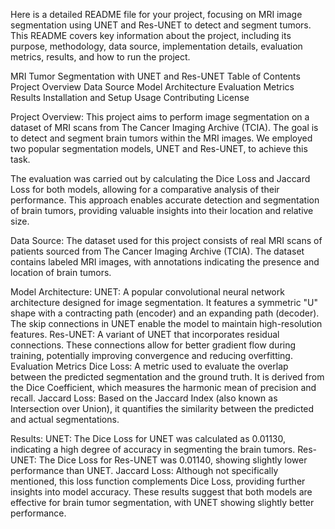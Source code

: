 
Here is a detailed README file for your project, focusing on MRI image segmentation using UNET and Res-UNET to detect and segment tumors. This README covers key information about the project, including its purpose, methodology, data source, implementation details, evaluation metrics, results, and how to run the project.

MRI Tumor Segmentation with UNET and Res-UNET
Table of Contents
Project Overview
Data Source
Model Architecture
Evaluation Metrics
Results
Installation and Setup
Usage
Contributing
License

Project Overview:
This project aims to perform image segmentation on a dataset of MRI scans from The Cancer Imaging Archive (TCIA). The goal is to detect and segment brain tumors within the MRI images. We employed two popular segmentation models, UNET and Res-UNET, to achieve this task.

The evaluation was carried out by calculating the Dice Loss and Jaccard Loss for both models, allowing for a comparative analysis of their performance. This approach enables accurate detection and segmentation of brain tumors, providing valuable insights into their location and relative size.

Data Source:
The dataset used for this project consists of real MRI scans of patients sourced from The Cancer Imaging Archive (TCIA). The dataset contains labeled MRI images, with annotations indicating the presence and location of brain tumors.

Model Architecture:
UNET: A popular convolutional neural network architecture designed for image segmentation. It features a symmetric "U" shape with a contracting path (encoder) and an expanding path (decoder). The skip connections in UNET enable the model to maintain high-resolution features.
Res-UNET: A variant of UNET that incorporates residual connections. These connections allow for better gradient flow during training, potentially improving convergence and reducing overfitting.
Evaluation Metrics
Dice Loss: A metric used to evaluate the overlap between the predicted segmentation and the ground truth. It is derived from the Dice Coefficient, which measures the harmonic mean of precision and recall.
Jaccard Loss: Based on the Jaccard Index (also known as Intersection over Union), it quantifies the similarity between the predicted and actual segmentations.

Results:
UNET: The Dice Loss for UNET was calculated as 0.01130, indicating a high degree of accuracy in segmenting the brain tumors.
Res-UNET: The Dice Loss for Res-UNET was 0.01140, showing slightly lower performance than UNET.
Jaccard Loss: Although not specifically mentioned, this loss function complements Dice Loss, providing further insights into model accuracy.
These results suggest that both models are effective for brain tumor segmentation, with UNET showing slightly better performance.

